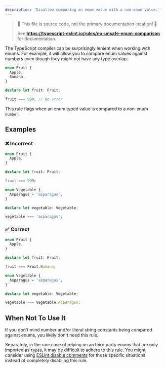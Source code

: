 ```yaml
---
description: 'Disallow comparing an enum value with a non-enum value.'
---
```


> 🛑 This file is source code, not the primary documentation location! 🛑
>
> See **https://typescript-eslint.io/rules/no-unsafe-enum-comparison** for documentation.

The TypeScript compiler can be surprisingly lenient when working with enums.
For example, it will allow you to compare enum values against numbers even though they might not have any type overlap:

```ts
enum Fruit {
  Apple,
  Banana,
}

declare let fruit: Fruit;

fruit === 999; // No error
```

This rule flags when an enum typed value is compared to a non-enum `number`.

## Examples

<!--tabs-->

### ❌ Incorrect

```ts
enum Fruit {
  Apple,
}

declare let fruit: Fruit;

fruit === 999;
```

```ts
enum Vegetable {
  Asparagus = 'asparagus',
}

declare let vegetable: Vegetable;

vegetable === 'asparagus';
```

### ✅ Correct

```ts
enum Fruit {
  Apple,
}

declare let fruit: Fruit;

fruit === Fruit.Banana;
```

```ts
enum Vegetable {
  Asparagus = 'asparagus',
}

declare let vegetable: Vegetable;

vegetable === Vegetable.Asparagus;
```

<!--/tabs-->

## When Not To Use It

If you don't mind number and/or literal string constants being compared against enums, you likely don't need this rule.

Separately, in the rare case of relying on an third party enums that are only imported as `type`s, it may be difficult to adhere to this rule.
You might consider using [ESLint disable comments](https://eslint.org/docs/latest/use/configure/rules#using-configuration-comments-1) for those specific situations instead of completely disabling this rule.
